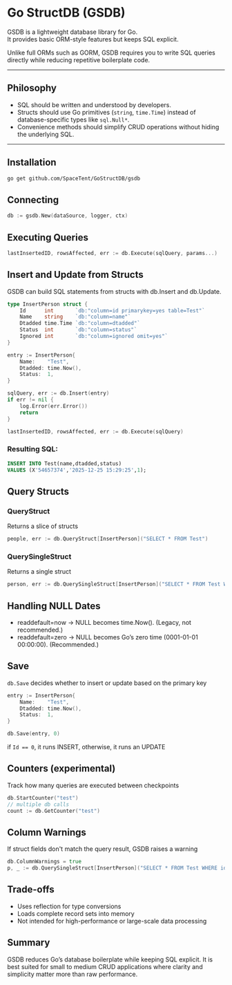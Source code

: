 # Go StructDB (GSDB)

GSDB is a lightweight database library for Go.  
It provides basic ORM-style features but keeps SQL explicit.

Unlike full ORMs such as GORM, GSDB requires you to write SQL queries directly while reducing repetitive boilerplate code.

---

## Philosophy

- SQL should be written and understood by developers.
- Structs should use Go primitives (`string`, `time.Time`) instead of database-specific types like `sql.Null*`.
- Convenience methods should simplify CRUD operations without hiding the underlying SQL.

---

## Installation

```bash
go get github.com/SpaceTent/GoStructDB/gsdb
```

## Connecting
```go
db := gsdb.New(dataSource, logger, ctx)
```

## Executing Queries

```go
lastInsertedID, rowsAffected, err := db.Execute(sqlQuery, params...)

```

## Insert and Update from Structs
GSDB can build SQL statements from structs with db.Insert and db.Update.

```go
type InsertPerson struct {
    Id      int       `db:"column=id primarykey=yes table=Test"`
    Name    string    `db:"column=name"`
    Dtadded time.Time `db:"column=dtadded"`
    Status  int       `db:"column=status"`
    Ignored int       `db:"column=ignored omit=yes"`
}

entry := InsertPerson{
    Name:    "Test",
    Dtadded: time.Now(),
    Status:  1,
}

sqlQuery, err := db.Insert(entry)
if err != nil {
    log.Error(err.Error())
    return
}

lastInsertedID, rowsAffected, err := db.Execute(sqlQuery)
```
### Resulting SQL:
```sql
INSERT INTO Test(name,dtadded,status)
VALUES (X'54657374','2025-12-25 15:29:25',1);
```

## Query Structs

### QueryStruct
Returns a slice of structs
```go
people, err := db.QueryStruct[InsertPerson]("SELECT * FROM Test")
```

### QuerySingleStruct
Returns a single struct

```go
person, err := db.QuerySingleStruct[InsertPerson]("SELECT * FROM Test WHERE id = ?", id)
```

## Handling NULL Dates
- readdefault=now → NULL becomes time.Now(). (Legacy, not recommended.)
- readdefault=zero → NULL becomes Go’s zero time (0001-01-01 00:00:00). (Recommended.)

## Save
`db.Save` decides whether to insert or update based on the primary key
```go
entry := InsertPerson{
    Name:    "Test",
    Dtadded: time.Now(),
    Status:  1,
}

db.Save(entry, 0)
```

if `Id == 0`, it runs INSERT, otherwise, it runs an UPDATE

## Counters (experimental)
Track how many queries are executed between checkpoints
```go
db.StartCounter("test")
// multiple db calls
count := db.GetCounter("test")
```

## Column Warnings
If struct fields don't match the query result, GSDB raises a warning
```go
db.ColumnWarnings = true
p, _ := db.QuerySingleStruct[InsertPerson]("SELECT * FROM Test WHERE id = ?", id)
```

## Trade-offs
- Uses reflection for type conversions
- Loads complete record sets into memory
- Not intended for high-performance or large-scale data processing

## Summary
GSDB reduces Go’s database boilerplate while keeping SQL explicit.
It is best suited for small to medium CRUD applications where clarity and simplicity matter more than raw performance.